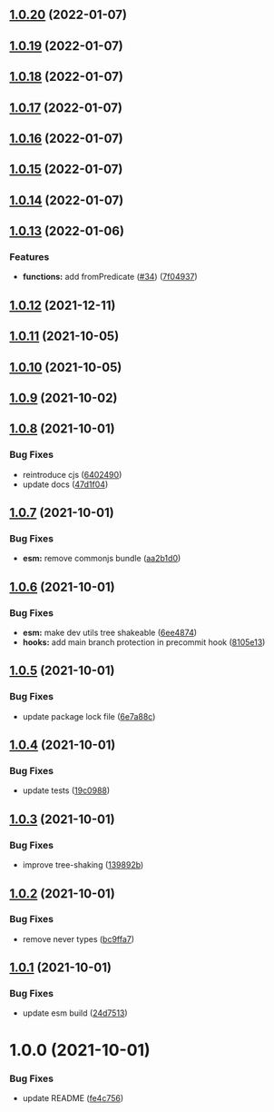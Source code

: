 ## [1.0.20](https://github.com/dankreiger/tiny-either/compare/v1.0.19...v1.0.20) (2022-01-07)

## [1.0.19](https://github.com/dankreiger/tiny-either/compare/v1.0.18...v1.0.19) (2022-01-07)

## [1.0.18](https://github.com/dankreiger/tiny-either/compare/v1.0.17...v1.0.18) (2022-01-07)

## [1.0.17](https://github.com/dankreiger/tiny-either/compare/v1.0.16...v1.0.17) (2022-01-07)

## [1.0.16](https://github.com/dankreiger/tiny-either/compare/v1.0.15...v1.0.16) (2022-01-07)

## [1.0.15](https://github.com/dankreiger/tiny-either/compare/v1.0.14...v1.0.15) (2022-01-07)

## [1.0.14](https://github.com/dankreiger/tiny-either/compare/v1.0.13...v1.0.14) (2022-01-07)

## [1.0.13](https://github.com/dankreiger/tiny-either/compare/v1.0.12...v1.0.13) (2022-01-06)


### Features

* **functions:** add fromPredicate ([#34](https://github.com/dankreiger/tiny-either/issues/34)) ([7f04937](https://github.com/dankreiger/tiny-either/commit/7f049373c9ebe2c74d5edddefe0080a899ff5749))

## [1.0.12](https://github.com/dankreiger/tiny-either/compare/v1.0.11...v1.0.12) (2021-12-11)

## [1.0.11](https://github.com/dankreiger/tiny-either/compare/v1.0.10...v1.0.11) (2021-10-05)

## [1.0.10](https://github.com/dankreiger/tiny-either/compare/v1.0.9...v1.0.10) (2021-10-05)

## [1.0.9](https://github.com/dankreiger/tiny-either/compare/v1.0.8...v1.0.9) (2021-10-02)

## [1.0.8](https://github.com/dankreiger/tiny-either/compare/v1.0.7...v1.0.8) (2021-10-01)


### Bug Fixes

* reintroduce cjs ([6402490](https://github.com/dankreiger/tiny-either/commit/6402490af6d465c8e96d547d3609871b9ebb4208))
* update docs ([47d1f04](https://github.com/dankreiger/tiny-either/commit/47d1f04a24d39a64ef6a75261581027494225f53))

## [1.0.7](https://github.com/dankreiger/tiny-either/compare/v1.0.6...v1.0.7) (2021-10-01)


### Bug Fixes

* **esm:** remove commonjs bundle ([aa2b1d0](https://github.com/dankreiger/tiny-either/commit/aa2b1d00c2c09f2815e02e59040d7df8233402bc))

## [1.0.6](https://github.com/dankreiger/tiny-either/compare/v1.0.5...v1.0.6) (2021-10-01)


### Bug Fixes

* **esm:** make dev utils tree shakeable ([6ee4874](https://github.com/dankreiger/tiny-either/commit/6ee487443be4855d93309eb6d9bd6e0288accbf2))
* **hooks:** add main branch protection in precommit hook ([8105e13](https://github.com/dankreiger/tiny-either/commit/8105e139e008e86abf4853d205cc238f0c737d1e))

## [1.0.5](https://github.com/dankreiger/tiny-either/compare/v1.0.4...v1.0.5) (2021-10-01)


### Bug Fixes

* update package lock file ([6e7a88c](https://github.com/dankreiger/tiny-either/commit/6e7a88ca0ac7c9c8162f2ea1a93cce985c1e07b1))

## [1.0.4](https://github.com/dankreiger/tiny-either/compare/v1.0.3...v1.0.4) (2021-10-01)


### Bug Fixes

* update tests ([19c0988](https://github.com/dankreiger/tiny-either/commit/19c09882966b657b792e530296584236be9de3e7))

## [1.0.3](https://github.com/dankreiger/tiny-either/compare/v1.0.2...v1.0.3) (2021-10-01)


### Bug Fixes

* improve tree-shaking ([139892b](https://github.com/dankreiger/tiny-either/commit/139892be092aa418514288a41739278a87c99aca))

## [1.0.2](https://github.com/dankreiger/tiny-either/compare/v1.0.1...v1.0.2) (2021-10-01)


### Bug Fixes

* remove never types ([bc9ffa7](https://github.com/dankreiger/tiny-either/commit/bc9ffa78c09f51a15e2beca2cd11b1d48765a605))

## [1.0.1](https://github.com/dankreiger/tiny-either/compare/v1.0.0...v1.0.1) (2021-10-01)


### Bug Fixes

* update esm build ([24d7513](https://github.com/dankreiger/tiny-either/commit/24d7513e23e79b56c7385fbc435f6ac82ead7de4))

# 1.0.0 (2021-10-01)


### Bug Fixes

* update README ([fe4c756](https://github.com/dankreiger/tiny-either/commit/fe4c756fe1a214ef3de85ed5dc6c0b69f59622e7))
